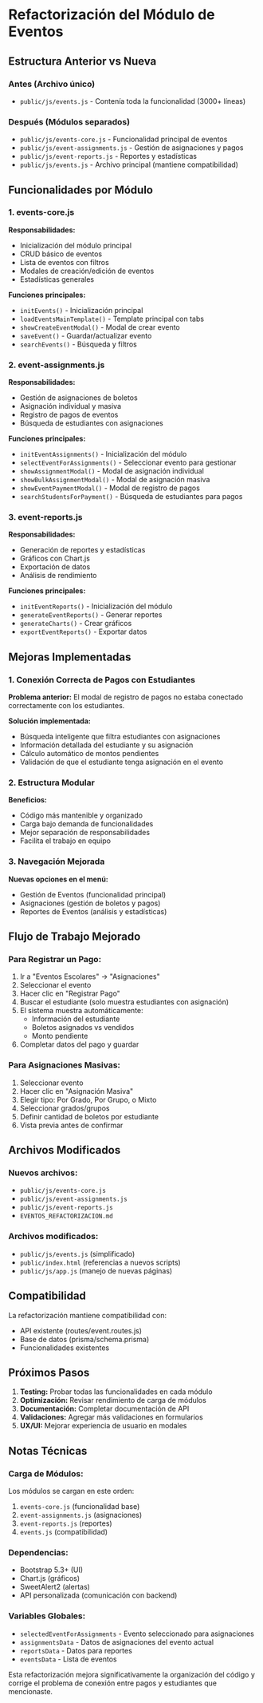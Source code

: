 # Refactorización del Módulo de Eventos

## Estructura Anterior vs Nueva

### Antes (Archivo único)
- `public/js/events.js` - Contenía toda la funcionalidad (3000+ líneas)

### Después (Módulos separados)
- `public/js/events-core.js` - Funcionalidad principal de eventos
- `public/js/event-assignments.js` - Gestión de asignaciones y pagos
- `public/js/event-reports.js` - Reportes y estadísticas
- `public/js/events.js` - Archivo principal (mantiene compatibilidad)

## Funcionalidades por Módulo

### 1. events-core.js
**Responsabilidades:**
- Inicialización del módulo principal
- CRUD básico de eventos
- Lista de eventos con filtros
- Modales de creación/edición de eventos
- Estadísticas generales

**Funciones principales:**
- `initEvents()` - Inicialización principal
- `loadEventsMainTemplate()` - Template principal con tabs
- `showCreateEventModal()` - Modal de crear evento
- `saveEvent()` - Guardar/actualizar evento
- `searchEvents()` - Búsqueda y filtros

### 2. event-assignments.js
**Responsabilidades:**
- Gestión de asignaciones de boletos
- Asignación individual y masiva
- Registro de pagos de eventos
- Búsqueda de estudiantes con asignaciones

**Funciones principales:**
- `initEventAssignments()` - Inicialización del módulo
- `selectEventForAssignments()` - Seleccionar evento para gestionar
- `showAssignmentModal()` - Modal de asignación individual
- `showBulkAssignmentModal()` - Modal de asignación masiva
- `showEventPaymentModal()` - Modal de registro de pagos
- `searchStudentsForPayment()` - Búsqueda de estudiantes para pagos

### 3. event-reports.js
**Responsabilidades:**
- Generación de reportes y estadísticas
- Gráficos con Chart.js
- Exportación de datos
- Análisis de rendimiento

**Funciones principales:**
- `initEventReports()` - Inicialización del módulo
- `generateEventReports()` - Generar reportes
- `generateCharts()` - Crear gráficos
- `exportEventReports()` - Exportar datos

## Mejoras Implementadas

### 1. Conexión Correcta de Pagos con Estudiantes
**Problema anterior:** El modal de registro de pagos no estaba conectado correctamente con los estudiantes.

**Solución implementada:**
- Búsqueda inteligente que filtra estudiantes con asignaciones
- Información detallada del estudiante y su asignación
- Cálculo automático de montos pendientes
- Validación de que el estudiante tenga asignación en el evento

### 2. Estructura Modular
**Beneficios:**
- Código más mantenible y organizado
- Carga bajo demanda de funcionalidades
- Mejor separación de responsabilidades
- Facilita el trabajo en equipo

### 3. Navegación Mejorada
**Nuevas opciones en el menú:**
- Gestión de Eventos (funcionalidad principal)
- Asignaciones (gestión de boletos y pagos)
- Reportes de Eventos (análisis y estadísticas)

## Flujo de Trabajo Mejorado

### Para Registrar un Pago:
1. Ir a "Eventos Escolares" → "Asignaciones"
2. Seleccionar el evento
3. Hacer clic en "Registrar Pago"
4. Buscar el estudiante (solo muestra estudiantes con asignación)
5. El sistema muestra automáticamente:
   - Información del estudiante
   - Boletos asignados vs vendidos
   - Monto pendiente
6. Completar datos del pago y guardar

### Para Asignaciones Masivas:
1. Seleccionar evento
2. Hacer clic en "Asignación Masiva"
3. Elegir tipo: Por Grado, Por Grupo, o Mixto
4. Seleccionar grados/grupos
5. Definir cantidad de boletos por estudiante
6. Vista previa antes de confirmar

## Archivos Modificados

### Nuevos archivos:
- `public/js/events-core.js`
- `public/js/event-assignments.js`
- `public/js/event-reports.js`
- `EVENTOS_REFACTORIZACION.md`

### Archivos modificados:
- `public/js/events.js` (simplificado)
- `public/index.html` (referencias a nuevos scripts)
- `public/js/app.js` (manejo de nuevas páginas)

## Compatibilidad

La refactorización mantiene compatibilidad con:
- API existente (routes/event.routes.js)
- Base de datos (prisma/schema.prisma)
- Funcionalidades existentes

## Próximos Pasos

1. **Testing:** Probar todas las funcionalidades en cada módulo
2. **Optimización:** Revisar rendimiento de carga de módulos
3. **Documentación:** Completar documentación de API
4. **Validaciones:** Agregar más validaciones en formularios
5. **UX/UI:** Mejorar experiencia de usuario en modales

## Notas Técnicas

### Carga de Módulos:
Los módulos se cargan en este orden:
1. `events-core.js` (funcionalidad base)
2. `event-assignments.js` (asignaciones)
3. `event-reports.js` (reportes)
4. `events.js` (compatibilidad)

### Dependencias:
- Bootstrap 5.3+ (UI)
- Chart.js (gráficos)
- SweetAlert2 (alertas)
- API personalizada (comunicación con backend)

### Variables Globales:
- `selectedEventForAssignments` - Evento seleccionado para asignaciones
- `assignmentsData` - Datos de asignaciones del evento actual
- `reportsData` - Datos para reportes
- `eventsData` - Lista de eventos

Esta refactorización mejora significativamente la organización del código y corrige el problema de conexión entre pagos y estudiantes que mencionaste.
